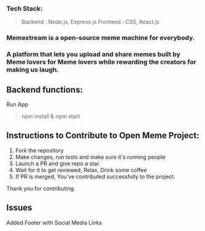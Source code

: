 ### Tech Stack:
>Backend : Node.js, Express.js
>Frontend : CSS, React.js

### Memextream is a open-source meme machine for everybody. 
### A platform that lets you upload and share memes built by Meme lovers for Meme lovers while rewarding the creators for making us laugh.

## Backend functions:
Run App 
>npm install & npm start


## Instructions to Contribute to Open Meme Project:

1. Fork the repository
2. Make changes, run tests and make sure it's running people
3. Launch a PR and give repo a star.
4. Wait for it to get reviewed, Relax, Drink some coffee
5. If PR is merged, You've contributed successfully to the project.

Thank you for contributing.

## Issues
Added Footer with Social Media Links
